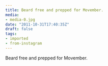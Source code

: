 ```yaml
---
title: Beard free and prepped for Movember.
media:
- media-0.jpg
date: "2011-10-31T17:40:35Z"
draft: false
tags:
- imported
- from-instagram
---
```

Beard free and prepped for Movember.
